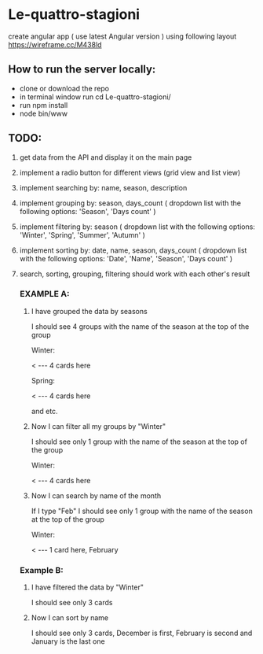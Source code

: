 # Le-quattro-stagioni

create angular app ( use latest Angular version ) using following layout https://wireframe.cc/M438ld

## How to run the server locally:

- clone or download the repo
- in terminal window run cd Le-quattro-stagioni/
- run npm install
- node bin/www

## TODO: 

1) get data from the API and display it on the main page
2) implement a radio button for different views (grid view and list view)
3) implement searching by: name, season, description
4) implement grouping by: season, days_count ( dropdown list with the following options: 'Season', 'Days count' )
5) implement filtering by: season ( dropdown list with the following options: 'Winter', 'Spring', 'Summer', 'Autumn' )
6) implement sorting by: date, name, season, days_count ( dropdown list with the following options: 'Date', 'Name', 'Season', 'Days count' )
7) search, sorting, grouping, filtering should work with each other's result


    ### EXAMPLE A:
    
      1) I have grouped the data by seasons
      
          I should see 4 groups with the name of the season at the top of the group


          Winter: 

            < --- 4 cards here

          Spring: 
          
            < --- 4 cards here
              
          and etc.
          
      2) Now I can filter all my groups by "Winter"

          I should see only 1 group with the name of the season at the top of the group

          Winter: 

            < --- 4 cards here
            
      3) Now I can search by name of the month


          If I type "Feb" I should see only 1 group with the name of the season at the top of the group

          Winter: 

            < --- 1 card here, February
            
            
            
   ### Example B:
      
      1) I have filtered the data by "Winter"
          
            I should see only 3 cards

      2) Now I can sort by name

            I should see only 3 cards, December is first, February is second and January is the last one
